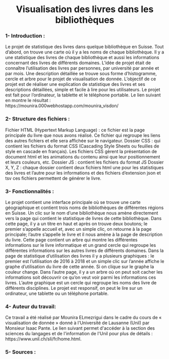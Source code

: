 <h1 align="center">  Visualisation des livres dans les bibliothèques</h1>
<h3>1-	Introduction :</h3>
Le projet de statistique des livres dans quelque bibliothèque en Suisse. Tout d’abord, on trouve une carte où il y a les noms de chaque bibliothèque. Il y a une statistique des livres de chaque bibliothèque et aussi les informations concernant des livres de différents domaines.
L’idée de projet était de connaître l’utilisation des livres par personnes, par université par année et par mois. Une description détaillée se trouve sous forme d’histogramme, cercle et arbre pour le projet de visualisation de donnée.
L’objectif de ce projet est de réaliser une explication de statistique des livres et ses descriptions détaillées, simple et facile à lire pour les utilisateurs. 
Le projet est fait pour l’ordinateur, la tablette et le téléphone portable.
     Le lien suivant en montre le résultat : https://mounira.000webhostapp.com/mounira_visdon/
     
     
<h3>2-	Structure des fichiers : </h3>
Fichier HTML (Hypertext Markup Language) : ce fichier est la page principale du livre que nous avons réalisé. Ce fichier qui regroupe les liens des autres fichiers et elle sera affichée sur le navigateur.
Dossier CSS : qui contient les fichiers du format CSS (Cascading Style Sheets ou feuilles de style en cascade en français). Les fichiers CSS gèrent la présentation de document html et les animations du contenu ainsi que leur positionnement et leurs couleurs, etc.
Dossier JS : contient les fichiers du format JS
Dossier X, Y, Z : chaque dossier contient deux fichiers html une pour les statistiques des livres et l’autre pour les informations et des fichiers d’extension json et tsv ces fichiers permettent de générer le livre.

<h3>3-	Fonctionnalités :</h3>
Le projet contient une interface principale où se trouve une carte géographique et contient trois noms de bibliothèques de différentes régions en Suisse. Un clic sur le nom d’une bibliothèque nous amène directement vers la page qui contient le statistique de livres de cette bibliothèque. Dans cette page, il y a un titre en haut et après on trouve deux boutons; le premier s’appelle accueil et, avec un simple clic, on retourne à la page principale; l’autre s’appelle le livre et il nous amène à la page de description du livre. Cette page contient un arbre qui montre les différentes informations sur le livre informatique et un grand cercle qui regroupe les différentes informations sur les autres livres de différents domaines.
Dans la page de statistique d’utilisation des livres il y a plusieurs graphiques : le premier est l’utilisation de 2016 à 2018 et un simple clic sur l’année affiche le graphe d’utilisation du livre de cette année. Si on clique sur le graphe la couleur change. Dans l’autre page, il y a un arbre où on peut soit cacher les informations soit découvrir ce qu’on veut voir parmi les informations ces livres. L’autre graphique est un cercle qui regroupe les noms des livre de différents disciplines. Le projet est responsif, on peut le lire sur un ordinateur, une tablette ou un téléphone portable.

<h3>4-	Auteur du travail:</h3>
Ce travail a été réalisé par Mounira ELmezrigui dans le cadre du cours de « visualisation de donnée » donné à l’Université de Lausanne (Unil) par Monsieur Isaac Pante. Le lien suivant permet d'accéder à la section des sciences du langages et de l'information de l'Unil pour plus de détails : https://www.unil.ch/sli/fr/home.html.

<h3>5-	 Sources :</h3>

